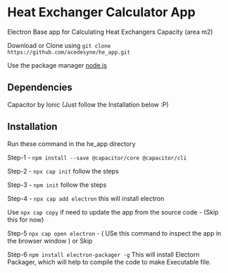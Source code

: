 # Heat Exchanger Calculator App
 Electron Base app for Calculating Heat Exchangers Capacity (area m2)

 Download or Clone using ```git clone https://github.com/acedesyne/he_app.git ```

 Use the package manager [node.js](https://nodejs.org/en/)

## Dependencies
 Capacitor by Ionic (Just follow the Installation below :P)

## Installation
 Run these command in the he_app directory
 
 Step-1 - ``` npm install --save @capacitor/core @capacitor/cli ```

 Step-2 - ``` npx cap init ``` follow the steps

 Step-3 - ``` npm init ``` follow the steps

 Step-4 - ``` npx cap add electron ``` this will install electron
 
 Use ```npx cap copy``` if need to update the app from the source code - (Skip this for now)

 Step-5 ``` npx cap open electron ``` - ( USe this command to inspect the app in the browser window ) or Skip

 Step-6 ``` npm install electron-packager -g ``` This will install Electorn Packager, which will help to compile the code to make Executable file.






 

